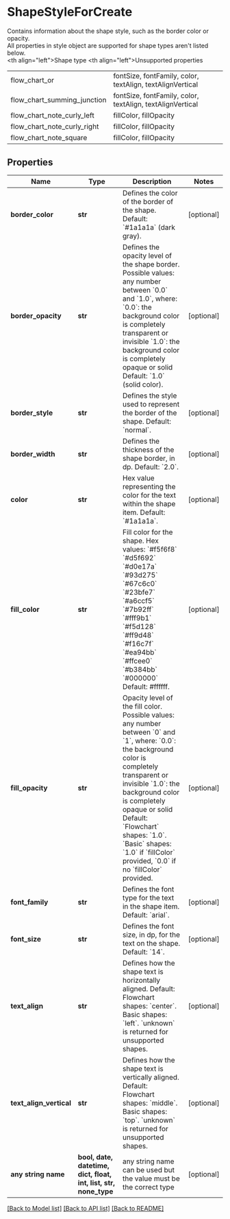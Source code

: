 # ShapeStyleForCreate

Contains information about the shape style, such as the border color or opacity. <br> All properties in style object are supported for shape types aren't listed below. <br> <table>   <tr>     <th align=\"left\">Shape type</th>     <th align=\"left\">Unsupported properties</th>   </tr>   <tr>     <td>flow_chart_or</td>     <td>fontSize, fontFamily, color, textAlign, textAlignVertical</td>   </tr>   <tr>     <td>flow_chart_summing_junction</td>     <td>fontSize, fontFamily, color, textAlign, textAlignVertical</td>   </tr>   <tr>     <td>flow_chart_note_curly_left</td>     <td>fillColor, fillOpacity</td>   </tr>   <tr>     <td>flow_chart_note_curly_right</td>     <td>fillColor, fillOpacity</td>   </tr>   <tr>     <td>flow_chart_note_square</td>     <td>fillColor, fillOpacity</td>   </tr> </table>

## Properties
Name | Type | Description | Notes
------------ | ------------- | ------------- | -------------
**border_color** | **str** | Defines the color of the border of the shape. Default: &#x60;#1a1a1a&#x60; (dark gray). | [optional] 
**border_opacity** | **str** | Defines the opacity level of the shape border. Possible values: any number between &#x60;0.0&#x60; and &#x60;1.0&#x60;, where: &#x60;0.0&#x60;: the background color is completely transparent or invisible &#x60;1.0&#x60;: the background color is completely opaque or solid Default: &#x60;1.0&#x60; (solid color). | [optional] 
**border_style** | **str** | Defines the style used to represent the border of the shape. Default: &#x60;normal&#x60;. | [optional] 
**border_width** | **str** | Defines the thickness of the shape border, in dp. Default: &#x60;2.0&#x60;. | [optional] 
**color** | **str** | Hex value representing the color for the text within the shape item. Default: &#x60;#1a1a1a&#x60;. | [optional] 
**fill_color** | **str** | Fill color for the shape. Hex values: &#x60;#f5f6f8&#x60; &#x60;#d5f692&#x60; &#x60;#d0e17a&#x60; &#x60;#93d275&#x60; &#x60;#67c6c0&#x60; &#x60;#23bfe7&#x60; &#x60;#a6ccf5&#x60; &#x60;#7b92ff&#x60; &#x60;#fff9b1&#x60; &#x60;#f5d128&#x60; &#x60;#ff9d48&#x60; &#x60;#f16c7f&#x60; &#x60;#ea94bb&#x60; &#x60;#ffcee0&#x60; &#x60;#b384bb&#x60; &#x60;#000000&#x60; Default: #ffffff. | [optional] 
**fill_opacity** | **str** | Opacity level of the fill color. Possible values: any number between &#x60;0&#x60; and &#x60;1&#x60;, where: &#x60;0.0&#x60;: the background color is completely transparent or invisible &#x60;1.0&#x60;: the background color is completely opaque or solid Default: &#x60;Flowchart&#x60; shapes: &#x60;1.0&#x60;. &#x60;Basic&#x60; shapes: &#x60;1.0&#x60; if &#x60;fillColor&#x60; provided, &#x60;0.0&#x60; if no &#x60;fillColor&#x60; provided.  | [optional] 
**font_family** | **str** | Defines the font type for the text in the shape item. Default: &#x60;arial&#x60;. | [optional] 
**font_size** | **str** | Defines the font size, in dp, for the text on the shape. Default: &#x60;14&#x60;. | [optional] 
**text_align** | **str** | Defines how the shape text is horizontally aligned. Default: Flowchart shapes: &#x60;center&#x60;. Basic shapes: &#x60;left&#x60;.  &#x60;unknown&#x60; is returned for unsupported shapes. | [optional] 
**text_align_vertical** | **str** | Defines how the shape text is vertically aligned. Default: Flowchart shapes: &#x60;middle&#x60;. Basic shapes: &#x60;top&#x60;.  &#x60;unknown&#x60; is returned for unsupported shapes. | [optional] 
**any string name** | **bool, date, datetime, dict, float, int, list, str, none_type** | any string name can be used but the value must be the correct type | [optional]

[[Back to Model list]](../README.md#documentation-for-models) [[Back to API list]](../README.md#documentation-for-api-endpoints) [[Back to README]](../README.md)


